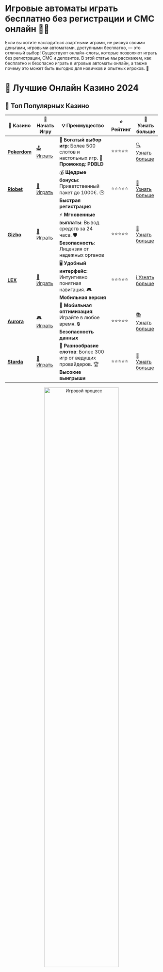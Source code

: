 # **Игровые автоматы играть бесплатно без регистрации и СМС онлайн 🎰💥**

Если вы хотите насладиться азартными играми, не рискуя своими деньгами, игровыми автоматами, доступными бесплатно, — это отличный выбор! Существуют онлайн-слоты, которые позволяют играть без регистрации, СМС и депозитов. В этой статье мы расскажем, как бесплатно и безопасно играть в игровые автоматы онлайн, а также почему это может быть выгодно для новичков и опытных игроков. 🎉

# 🎰 Лучшие Онлайн Казино 2024

## 🌟 Топ Популярных Казино

| 🎲 **Казино** | 🔗 **Начать Игру** | 💡 **Преимущество** | ⭐ **Рейтинг** | 🔗 **Узнать больше** |
|--------------|---------------------|---------------------|----------------|----------------------|
| [**Pokerdom**](https://brandplay.link/4k77v2yx) | [🕹️ Играть](https://brandplay.link/4k77v2yx) | 🎉 **Богатый выбор игр**: Более 500 слотов и настольных игр. 🎁 **Промокод**: **PDBLD** | ⭐⭐⭐⭐⭐ | [🔍 Узнать больше](https://brandplay.link/4k77v2yx) |
| [**Riobet**](https://brandplay.link/7xBLTPyj) | [🎰 Играть](https://brandplay.link/7xBLTPyj) | 💰 **Щедрые бонусы**: Приветственный пакет до 1000€. 🕒 **Быстрая регистрация** | ⭐⭐⭐⭐⭐ | [📖 Узнать больше](https://brandplay.link/7xBLTPyj) |
| [**Gizbo**](https://brandplay.link/bprXw4YV) | [🎲 Играть](https://brandplay.link/bprXw4YV) | ⚡ **Мгновенные выплаты**: Вывод средств за 24 часа. 🛡️ **Безопасность**: Лицензия от надежных органов | ⭐⭐⭐⭐⭐ | [📝 Узнать больше](https://brandplay.link/bprXw4YV) |
| [**LEX**](https://brandplay.link/zW4hdDFV) | [🤑 Играть](https://brandplay.link/zW4hdDFV) | 🖥️ **Удобный интерфейс**: Интуитивно понятная навигация. 🎮 **Мобильная версия** | ⭐⭐⭐⭐⭐ | [ℹ️ Узнать больше](https://brandplay.link/zW4hdDFV) |
| [**Aurora**](https://10trafic-stat2.com/click/668546556bcc6313411604bd/6766/13032/subaccount) | [🎮 Играть](https://10trafic-stat2.com/click/668546556bcc6313411604bd/6766/13032/subaccount) | 📱 **Мобильная оптимизация**: Играйте в любое время. 🔒 **Безопасность данных** | ⭐⭐⭐⭐⭐ | [📚 Узнать больше](https://10trafic-stat2.com/click/668546556bcc6313411604bd/6766/13032/subaccount) |
| [**Starda**](https://brandplay.link/fB7xwRFL) | [🎯 Играть](https://brandplay.link/fB7xwRFL) | 🎰 **Разнообразие слотов**: Более 300 игр от ведущих провайдеров. 🏆 **Высокие выигрыши** | ⭐⭐⭐⭐⭐ | [🔎 Узнать больше](https://brandplay.link/fB7xwRFL) |

<div align="center">
    <img src="https://i.pinimg.com/originals/87/9e/b9/879eb9354dd0699582408b68f2e253b2.gif" alt="Игровой процесс" width="70%">
</div>

## 💎 Лучшие Бонусы и Акции

| 🎲 **Казино** | 🔗 **Начать Игру** | 💡 **Преимущество** | ⭐ **Рейтинг** | 🔗 **Узнать больше** |
|--------------|---------------------|---------------------|----------------|----------------------|
| [**Kometa**](https://brandplay.link/8ZymQJV8) | [🎰 Играть](https://brandplay.link/8ZymQJV8) | 🎁 **Эксклюзивные бонусы**: Регулярные акции и промо. 🔄 **Программы лояльности** | ⭐⭐⭐⭐☆ | [🔍 Узнать больше](https://brandplay.link/8ZymQJV8) |
| [**R7**](https://brandplay.link/bMd3Yjsw) | [🕹️ Играть](https://brandplay.link/bMd3Yjsw) | 🕒 **Круглосуточная поддержка**: Всегда на связи. 💸 **Высокие лимиты** | ⭐⭐⭐⭐☆ | [📖 Узнать больше](https://brandplay.link/bMd3Yjsw) |
| [**7K**](https://brandplay.link/BvQyFShp) | [🎲 Играть](https://brandplay.link/BvQyFShp) | 🌟 **Эксклюзивные бонусы**: Только для VIP игроков. 🎉 **Сезонные акции** | ⭐⭐⭐⭐☆ | [📝 Узнать больше](https://brandplay.link/BvQyFShp) |
| [**Kent**](https://brandplay.link/Fv2WP3js) | [🤑 Играть](https://brandplay.link/Fv2WP3js) | 📈 **Высокий RTP**: Более 98%. 💼 **Профессиональная поддержка** | ⭐⭐⭐⭐☆ | [ℹ️ Узнать больше](https://brandplay.link/Fv2WP3js) |
| [**1Xslots**](https://brandplay.link/hSB1khtr) | [🎮 Играть](https://brandplay.link/hSB1khtr) | 🎉 **Множество акций**: Еженедельные бонусы и турниры. 🛡️ **Безопасность** | ⭐⭐⭐⭐☆ | [📚 Узнать больше](https://brandplay.link/hSB1khtr) |
| [**Gama**](https://brandplay.link/j6NMKsDz) | [🎯 Играть](https://brandplay.link/j6NMKsDz) | 🔍 **Интуитивный интерфейс**: Легкость использования. 🏅 **Престижные турниры** | ⭐⭐⭐⭐☆ | [🔎 Узнать больше](https://brandplay.link/j6NMKsDz) |

<div align="center">
    <img src="https://i.pinimg.com/originals/87/9e/b9/879eb9354dd0699582408b68f2e253b2.gif" alt="Игровой процесс" width="70%">
</div>

## 🚀 Быстрые Выигрыши и Поддержка

| 🎲 **Казино** | 🔗 **Начать Игру** | 💡 **Преимущество** | ⭐ **Рейтинг** | 🔗 **Узнать больше** |
|--------------|---------------------|---------------------|----------------|----------------------|
| [**Onion**](https://brandplay.link/zBGRVpQ9) | [🎰 Играть](https://brandplay.link/zBGRVpQ9) | 🤑 **Низкие ставки**: Идеально для начинающих. 🔄 **Быстрые выводы** | ⭐⭐⭐⭐☆ | [🔍 Узнать больше](https://brandplay.link/zBGRVpQ9) |
| [**Чемпион**](https://temon-gter.cfd/go/lRq?p80412p304504pcc44t17455) | [🕹️ Играть](https://temon-gter.cfd/go/lRq?p80412p304504pcc44t17455) | 🏅 **Лояльная программа**: Награды за активность. 🎁 **Ежемесячные бонусы** | ⭐⭐⭐⭐☆ | [📖 Узнать больше](https://temon-gter.cfd/go/lRq?p80412p304504pcc44t17455) |
| [**Vavada**](https://vavadapartner.pro/?promo=ea5c9275-6854-4505-94fc-95ab18221945-linkb2) | [🎲 Играть](https://vavadapartner.pro/?promo=ea5c9275-6854-4505-94fc-95ab18221945-linkb2) | 🚀 **Быстрая регистрация**: Начните играть мгновенно. 🔐 **Безопасные транзакции** | ⭐⭐⭐⭐☆ | [📝 Узнать больше](https://vavadapartner.pro/?promo=ea5c9275-6854-4505-94fc-95ab18221945-linkb2) |
| [**Friends**](https://gofriends.kim/linkb2) | [🤑 Играть](https://gofriends.kim/linkb2) | 🤝 **Социальные игры**: Играйте с друзьями. 🌐 **Мультиплатформенность** | ⭐⭐⭐⭐☆ | [ℹ️ Узнать больше](https://gofriends.kim/linkb2) |
| [**1WIN**](https://brandplay.link/smXVpBbG) | [🎮 Играть](https://brandplay.link/smXVpBbG) | 🏆 **Спортивные ставки**: Широкий выбор видов спорта. 💵 **Высокие коэффициенты** | ⭐⭐⭐⭐☆ | [📚 Узнать больше](https://brandplay.link/smXVpBbG) |
| [**Drip**](https://drp-ircp01.com/c07e6a3db) | [🎯 Играть](https://drp-ircp01.com/c07e6a3db) | 🌐 **Инновационные игры**: Новейшие игровые технологии. 🛡️ **Высокая безопасность** | ⭐⭐⭐⭐☆ | [🔎 Узнать больше](https://drp-ircp01.com/c07e6a3db) |
| [**JoyCasino**](https://rpc30.call2me.pro/?/ru/registration?apkpop=0&partner=p24970p3291217pc98f) | [🎰 Играть](https://rpc30.call2me.pro/?/ru/registration?apkpop=0&partner=p24970p3291217pc98f) | 🎁 **Приятные бонусы**: Ежедневные акции и подарки. 🕹️ **Разнообразие игр** | ⭐⭐⭐⭐☆ | [🔍 Узнать больше](https://rpc30.call2me.pro/?/ru/registration?apkpop=0&partner=p24970p3291217pc98f) |

<div align="center">
    <img src="https://i.pinimg.com/originals/87/9e/b9/879eb9354dd0699582408b68f2e253b2.gif" alt="Игровой процесс" width="70%">
</div>
---

✨ **Выбирайте лучшее казино для себя и наслаждайтесь игрой! Удачи!** ✨
![Игровые автоматы](https://i.pinimg.com/originals/a9/29/6e/a9296ea1cf6a7c20a985e593451f0323.png)

### 1. **Почему стоит играть в игровые автоматы бесплатно?** 🤔

Игровые автоматы бесплатные — это отличный способ попробовать свои силы, научиться стратегии и насладиться процессом игры, не тратя реальные деньги. Вот несколько причин, почему стоит попробовать бесплатные слоты:

#### 1.1 **Безопасность и отсутствие риска** 🛡️

Игровые автоматы бесплатно позволяют вам играть без финансовых вложений. Это значит, что вам не нужно рисковать своими деньгами, и вы можете сосредоточиться на обучении или просто развлечься.

#### 1.2 **Лучший способ познакомиться с игрой** 🎮

Если вы новичок, бесплатные игры — отличный способ познакомиться с механикой и особенностями слотов, не рискуя потерять деньги. Вы можете изучить правила, протестировать различные стратегии и привыкнуть к интерфейсу игры.

#### 1.3 **Веселое времяпрепровождение** 🎉

Игровые автоматы онлайн могут быть очень увлекательными, и бесплатная игра — это отличный способ просто расслабиться и получить удовольствие от процесса без давления, связанного с потерей денег.

### 2. **Как играть в игровые автоматы бесплатно без регистрации?** 🆓

Играйте в игровые автоматы бесплатно и без регистрации — это проще, чем кажется! Вот несколько шагов, которые помогут вам начать:

#### 2.1 **Выберите проверенное онлайн-казино или сайт** 🌐

Для начала вам нужно найти сайт, который предлагает бесплатные версии популярных игровых автоматов. Многие казино и игровые сайты предоставляют слоты, доступные без необходимости создания аккаунта. Важно выбрать только проверенные и безопасные ресурсы.

#### 2.2 **Выберите игру и нажмите "Играть бесплатно"** 🎰

Как только вы выбрали сайт и слот, достаточно нажать кнопку "Играть бесплатно", чтобы начать игру. Некоторые сайты предлагают демонстрационные версии популярных игр, например, **Book of Dead**, **Starburst** или **Gates of Olympus**.

#### 2.3 **Просто наслаждайтесь игрой!** 😎

После того как игра загружена, вам не нужно вводить личные данные или делать ставки. Просто нажимайте на кнопки и наслаждайтесь процессом игры.

### 3. **Какие игровые автоматы можно играть бесплатно?** 🎮

На выбор вам доступны тысячи игровых автоматов, которые можно играть бесплатно. Вот несколько популярных типов слотов:

#### 3.1 **Классические слоты** 🍒

Простые и увлекательные игры, которые имитируют традиционные игровые автоматы, популярные в казино. Эти слоты не требуют регистрации и идеально подходят для новичков.

#### 3.2 **Видеослоты** 🎥

Современные видеослоты — это игры с увлекательными сюжетами, бонусными раундами, бесплатными вращениями и дополнительными функциями. Вы можете играть в такие игры бесплатно и изучить их особенности.

#### 3.3 **Мегавейс слоты** 💎

Слоты с механикой **Megaways** имеют переменное количество линий выплат, что увеличивает шансы на выигрыш. Множество таких слотов доступны для бесплатной игры без регистрации.

#### 3.4 **Прогрессивные джекпоты** 💰

Некоторые игры предлагают прогрессивные джекпоты, которые растут с каждым спином, а также возможность выиграть большие суммы. Эти слоты тоже доступны для бесплатной игры.

### 4. **Преимущества игры без регистрации** 🏆

Играть без регистрации в онлайн-слоты — это не только удобно, но и полезно. Вот несколько преимуществ:

- **Нет лишних шагов**: Не нужно заполнять формы, вводить личные данные или подтверждать свою почту. Просто выберите игру и начните играть.
- **Не нужно вносить депозит**: Вы не обязаны делать реальные ставки, что идеально подходит для тех, кто не хочет рисковать деньгами.
- **Идеально для тестирования игр**: Если вы не уверены, хотите ли играть на реальные деньги, бесплатные автоматы позволят вам протестировать игру без лишних затрат.
  
### 5. **Заключение** 🎯

Игровые автоматы бесплатно — это отличный способ расслабиться, испытать удачу и улучшить свои навыки игры, не рискуя собственными средствами. Играйте без регистрации, без СМС и без депозита, наслаждайтесь процессом и открывайте новые возможности для веселья и развлечения. Не забывайте выбирать только надежные сайты и проверенные казино для безопасной игры. 🎰✨

Приятной игры и удачи! 🍀
